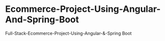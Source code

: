 # Ecommerce-Project-Using-Angular-And-Spring-Boot
Full-Stack-Ecommerce-Project-Using-Angular-&amp;-Spring Boot
